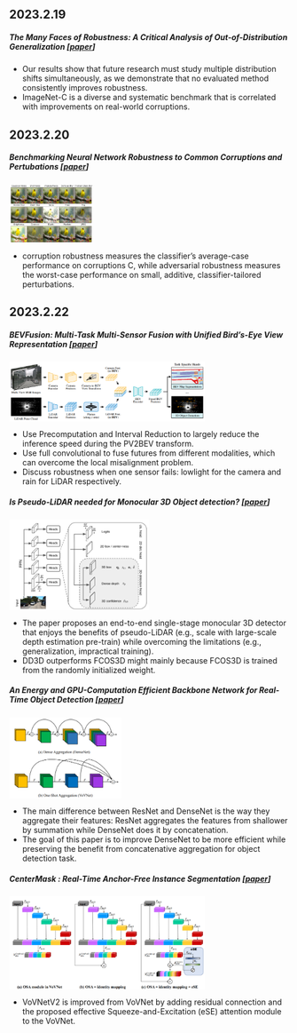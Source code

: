 ## 2023.2.19

##### The Many Faces of Robustness: A Critical Analysis of Out-of-Distribution Generalization \[[paper](https://openaccess.thecvf.com/content/ICCV2021/papers/Hendrycks_The_Many_Faces_of_Robustness_A_Critical_Analysis_of_Out-of-Distribution_ICCV_2021_paper.pdf)]

- Our results show that future research must study multiple distribution shifts simultaneously, as we demonstrate that no evaluated method consistently improves robustness.
-  ImageNet-C is a diverse and systematic benchmark that is correlated with improvements on real-world corruptions.

## 2023.2.20 


##### Benchmarking Neural Network Robustness to Common Corruptions and Pertubations \[[paper](https://arxiv.org/pdf/1903.12261.pdf)]

<img src='./figure/2-20-1.png' align='center' width=30%>

- corruption robustness measures the classifier’s average-case performance on corruptions C, while adversarial robustness measures the worst-case performance on small, additive, classifier-tailored perturbations.

## 2023.2.22

##### BEVFusion: Multi-Task Multi-Sensor Fusion with Unified Bird’s-Eye View Representation [[paper](https://arxiv.org/pdf/2205.13542.pdf)]

<img src='./figure/2-22-1.png' align='center' width=70%>

- Use Precomputation and Interval Reduction to largely reduce the inference speed during the PV2BEV transform.
- Use full convolutional to fuse futures from different modalities, which can overcome the local misalignment problem.
- Discuss robustness when one sensor fails: lowlight for the camera and rain for LiDAR respectively.

##### Is Pseudo-LiDAR needed for Monocular 3D Object detection? [[paper](https://arxiv.org/pdf/2108.06417.pdf)]

<img src='./figure/2-22-2.png' align='center' width=50%>

- The paper proposes an end-to-end single-stage monocular 3D detector that enjoys the benefits of pseudo-LiDAR (e.g., scale with large-scale depth estimation pre-train) while overcoming the limitations (e.g., generalization, impractical training).
- DD3D outperforms FCOS3D might mainly because FCOS3D is trained from the randomly initialized weight.

##### An Energy and GPU-Computation Efficient Backbone Network for Real-Time Object Detection [[paper]()]

<img src='./figure/2-22-3.png' align='center' width=40%>

- The main difference between ResNet and DenseNet is the way they aggregate their features: ResNet aggregates the features from shallower by summation while DenseNet does it by concatenation.
- The goal of this paper is to improve DenseNet to be more efficient while preserving the benefit from concatenative aggregation for object detection task.

##### CenterMask : Real-Time Anchor-Free Instance Segmentation [[paper](https://arxiv.org/pdf/1911.06667.pdf)]

<img src='./figure/2-22-4.png' align='center' width=70%>

- VoVNetV2 is improved from VoVNet by adding residual connection and the proposed effective Squeeze-and-Excitation (eSE) attention module to the VoVNet.
